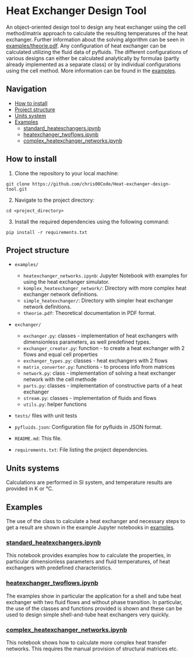 # Heat Exchanger Design Tool

An object-oriented design tool to design any heat exchanger using the cell method/matrix approach to calculate the resulting temperatures of the heat exchanger. Further information about the solving algorithm can be seen in [examples/theorie.pdf](examples/theorie.pdf).
Any configuration of heat exchanger can be calculated utilizing the fluid data of pyfluids. The different configurations of various designs can either be calculated analytically by formulas (partly already implemented as a separate class) or by individual configurations using the cell method. More information can be found in the [examples](#examples).

## Navigation

- [How to install](#how-to-install)
- [Project structure](#project-structure)
- [Units system](#units-systems)
- [Examples](#examples)
    - [standard_heatexchangers.ipynb](#standard_heatexchangers.ipynb)
    - [heatexchanger_twoflows.ipynb](#heatexchanger_twoflos.ipynb)
    - [complex_heatexchanger_networks.ipynb](#complex_heatexchanger_networksipynb)

## How to install

1. Clone the repository to your local machine:

```shell
git clone https://github.com/chris00Code/Heat-exchanger-design-tool.git
```

2. Navigate to the project directory:

```shell
cd <project_directory>
```

3. Install the required dependencies using the following command:

```shell
pip install -r requirements.txt
```


## Project structure
* `examples/`
  - `heatexchanger_networks.ipynb`: Jupyter Notebook with examples for using the heat exchanger simulator.
  - `komplex_heatexchanger_network/`: Directory with more complex heat exchanger network definitions.
  - `simple_heatexchanger/`: Directory with simpler heat exchanger network definitions.
  - `theorie.pdf`: Theoretical documentation in PDF format.

* `exchanger/`
  - `exchanger.py`: classes - implementation of heat exchangers with dimensionless parameters, as well predefined types.
  - `exchanger_creator.py`: function - to create a heat exchanger with 2 flows and equal cell properties
  - `exchanger_types.py`: classes - heat exchangers with 2 flows
  - `matrix_converter.py`: functions - to process info from matrices
  - `network.py`: class - implementation of solving a heat exchanger network with the cell methode
  - `parts.py`: classes - implementation of constructive parts of a heat exchanger 
  - `stream.py`: classes - implementation of fluids and flows 
  - `utils.py`: helper functions

* `tests/` files with unit tests

* `pyfluids.json`: Configuration file for pyfluids in JSON format.

* `README.md`: This file.

* `requirements.txt`: File listing the project dependencies.



## Units systems

Calculations are performed in SI system, and temperature results are provided in K or °C. 


## Examples

The use of the class to calculate a heat exchanger and necessary steps to get a result are shown in the example Jupyter notebooks in [examples](examples).

### [standard_heatexchangers.ipynb](#standard_heatexchangers.ipynb)
This notebook provides examples how to calculate the properties, in particular dimensionless parameters and fluid temperatures, of heat exchangers with predefined characteristics.  

### [heatexchanger_twoflows.ipynb](#heatexchanger_twoflos.ipynb)
The examples show in particular the application for a shell and tube heat exchanger with two fluid flows and without phase transition.
In particular, the use of the classes and functions provided is shown and these can be used to design simple shell-and-tube heat exchangers very quickly.

### [complex_heatexchanger_networks.ipynb](#complex_heatexchanger_networksipynb)
This notebook shows how to calculate more complex heat transfer networks. This requires the manual provision of structural matrices etc.
